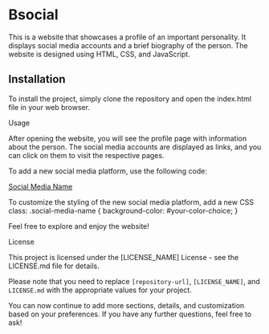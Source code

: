 # Bsocial

This is a website that showcases a profile of an important personality. It displays social media accounts and a brief biography of the person. The website is designed using HTML, CSS, and JavaScript.

## Installation

To install the project, simply clone the repository and open the index.html file in your web browser.


Usage

After opening the website, you will see the profile page with information about the person. The social media accounts are displayed as links, and you can click on them to visit the respective pages.

To add a new social media platform, use the following code:

<a href="link-to-page" target="_blank" class="social-link social-media-name">Social Media Name</a>

To customize the styling of the new social media platform, add a new CSS class:
.social-media-name {
  background-color: #your-color-choice;
}

Feel free to explore and enjoy the website!

License

This project is licensed under the [LICENSE_NAME] License - see the LICENSE.md file for details.


Please note that you need to replace `[repository-url]`, `[LICENSE_NAME]`, and `LICENSE.md` with the appropriate values for your project.

You can now continue to add more sections, details, and customization based on your preferences. If you have any further questions, feel free to ask!

